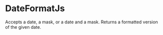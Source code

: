# DateFormatJs
Accepts a date, a mask, or a date and a mask. Returns a formatted version of the given date.

